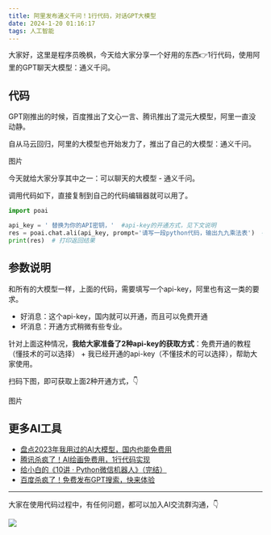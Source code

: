```yaml
---
title: 阿里发布通义千问！1行代码，对话GPT大模型
date: 2024-1-20 01:16:17
tags: 人工智能
---
```



大家好，这里是程序员晚枫，今天给大家分享一个好用的东西👉1行代码，使用阿里的GPT聊天大模型：通义千问。



## 代码

GPT刚推出的时候，百度推出了文心一言、腾讯推出了混元大模型，阿里一直没动静。

自从马云回归，阿里的大模型也开始发力了，推出了自己的大模型：通义千问。

图片

今天就给大家分享其中之一：可以聊天的大模型 - 通义千问。

调用代码如下，直接复制到自己的代码编辑器就可以用了。

```python
import poai

api_key = ' 替换为你的API密钥，'  #api-key的开通方式，见下文说明
res = poai.chat.ali(api_key, prompt='请写一段python代码，输出九九乘法表')  # 调用ali函数，传入api_key和prompt参数，获取返回结果
print(res)  # 打印返回结果

```

## 参数说明

和所有的大模型一样，上面的代码，需要填写一个api-key，阿里也有这一类的要求。

- 好消息：这个api-key，国内就可以开通，而且可以免费开通
- 坏消息：开通方式稍微有些专业。

针对上面这种情况，**我给大家准备了2种api-key的获取方式**：免费开通的教程（懂技术的可以选择） + 我已经开通的api-key（不懂技术的可以选择），帮助大家使用。

扫码下图，即可获取上面2种开通方式，👇

图片

## 更多AI工具

- [盘点2023年我用过的AI大模型，国内也能免费用](https://mp.weixin.qq.com/s/AjK-FDSJZtpkYoDWNhivzw)
- [腾讯杀疯了！AI绘画免费用，1行代码实现](https://mp.weixin.qq.com/s/-rx03ewvRieaFTDwbAmzOw)
- [给小白的《10讲 · Python微信机器人》（完结）](https://mp.weixin.qq.com/s/-oR2dUakXEY3vmPbzVtrnA)
- [百度杀疯了！免费发布GPT搜索，快来体验](https://mp.weixin.qq.com/s/7LkU6b8DRkKYZ-kgMHGrWQ)

----

大家在使用代码过程中，有任何问题，都可以加入AI交流群沟通，👇

![](https://www.python-office.com/assets/img/ai-group.26a72793.jpg)